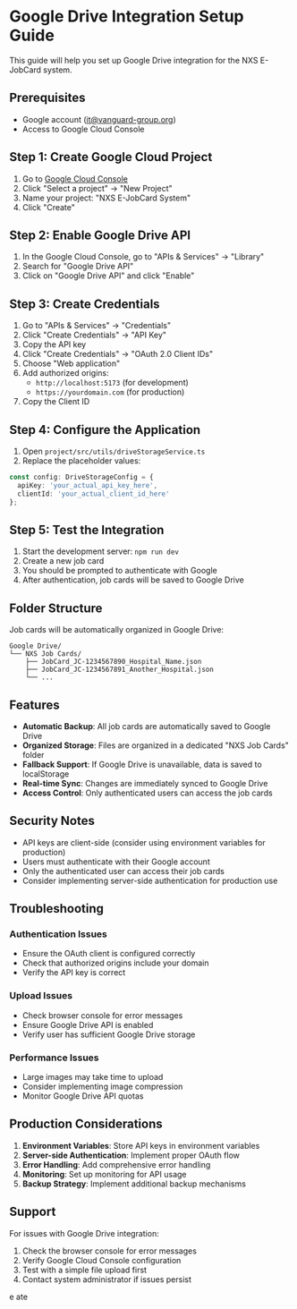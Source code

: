 # Google Drive Integration Setup Guide

This guide will help you set up Google Drive integration for the NXS E-JobCard system.

## Prerequisites

- Google account (it@vanguard-group.org)
- Access to Google Cloud Console

## Step 1: Create Google Cloud Project

1. Go to [Google Cloud Console](https://console.cloud.google.com/)
2. Click "Select a project" → "New Project"
3. Name your project: "NXS E-JobCard System"
4. Click "Create"

## Step 2: Enable Google Drive API

1. In the Google Cloud Console, go to "APIs & Services" → "Library"
2. Search for "Google Drive API"
3. Click on "Google Drive API" and click "Enable"

## Step 3: Create Credentials

1. Go to "APIs & Services" → "Credentials"
2. Click "Create Credentials" → "API Key"
3. Copy the API key
4. Click "Create Credentials" → "OAuth 2.0 Client IDs"
5. Choose "Web application"
6. Add authorized origins:
   - `http://localhost:5173` (for development)
   - `https://yourdomain.com` (for production)
7. Copy the Client ID

## Step 4: Configure the Application

1. Open `project/src/utils/driveStorageService.ts`
2. Replace the placeholder values:

```typescript
const config: DriveStorageConfig = {
  apiKey: 'your_actual_api_key_here',
  clientId: 'your_actual_client_id_here'
};
```

## Step 5: Test the Integration

1. Start the development server: `npm run dev`
2. Create a new job card
3. You should be prompted to authenticate with Google
4. After authentication, job cards will be saved to Google Drive

## Folder Structure

Job cards will be automatically organized in Google Drive:

```
Google Drive/
└── NXS Job Cards/
    ├── JobCard_JC-1234567890_Hospital_Name.json
    ├── JobCard_JC-1234567891_Another_Hospital.json
    └── ...
```

## Features

- **Automatic Backup**: All job cards are automatically saved to Google Drive
- **Organized Storage**: Files are organized in a dedicated "NXS Job Cards" folder
- **Fallback Support**: If Google Drive is unavailable, data is saved to localStorage
- **Real-time Sync**: Changes are immediately synced to Google Drive
- **Access Control**: Only authenticated users can access the job cards

## Security Notes

- API keys are client-side (consider using environment variables for production)
- Users must authenticate with their Google account
- Only the authenticated user can access their job cards
- Consider implementing server-side authentication for production use

## Troubleshooting

### Authentication Issues
- Ensure the OAuth client is configured correctly
- Check that authorized origins include your domain
- Verify the API key is correct

### Upload Issues
- Check browser console for error messages
- Ensure Google Drive API is enabled
- Verify user has sufficient Google Drive storage

### Performance Issues
- Large images may take time to upload
- Consider implementing image compression
- Monitor Google Drive API quotas

## Production Considerations

1. **Environment Variables**: Store API keys in environment variables
2. **Server-side Authentication**: Implement proper OAuth flow
3. **Error Handling**: Add comprehensive error handling
4. **Monitoring**: Set up monitoring for API usage
5. **Backup Strategy**: Implement additional backup mechanisms

## Support

For issues with Google Drive integration:
1. Check the browser console for error messages
2. Verify Google Cloud Console configuration
3. Test with a simple file upload first
4. Contact system administrator if issues persist

e ate 